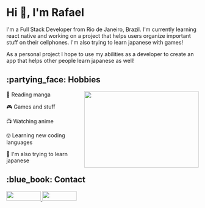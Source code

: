 <!--
**rafaelongo45/rafaelongo45** is a ✨ _special_ ✨ repository because its `README.md` (this file) appears on your GitHub profile.

Here are some ideas to get you started:

- 🔭 I’m currently working on ...
- 🌱 I’m currently learning ...
- 👯 I’m looking to collaborate on ...
- 🤔 I’m looking for help with ...
- 💬 Ask me about ...
- 📫 How to reach me: ...
- 😄 Pronouns: ...
- ⚡ Fun fact: ...
-->

<h1>Hi 👋, I'm Rafael </h1> 

<p> I'm a Full Stack Developer from Rio de Janeiro, Brazil. I'm currently learning react native and working on a project that helps users organize important stuff on their cellphones. I'm also trying to learn japanese with games!</p>
<p>As a personal project I hope to use my abilities as a developer to create an app that helps other people learn japanese as well! </p>

<h2>:partying_face: Hobbies</h2>
<img align="right" width="300" height="200" src="https://i.pinimg.com/originals/ec/e0/71/ece0713676b92973b1cebcbcf6996b1e.gif">

:open_book: Reading manga 

:video_game: Games and stuff 

:tv: Watching anime

:nerd_face: Learning new coding languages

:japanese_ogre: I'm also trying to learn japanese 

<h2>:blue_book: Contact</h2>

<a href="https://www.linkedin.com/in/rafaelongo45/" target="_blank">
 <img style="width:90px; height:25px"src="https://img.shields.io/badge/LinkedIn-0077B5?style=for-the-badge&logo=linkedin&logoColor=white" />
</a>

<a href="https://mail.google.com/mail/u/0/?source=mailto&to=rafaelongo45@gmail.com&fs=1&tf=cm" target="_blank">
 <img style="width:90px; height:25px"src="https://img.shields.io/badge/Gmail-D14836?style=for-the-badge&logo=gmail&logoColor=white" />
</a>


